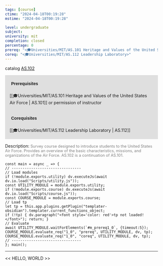 ```yaml
---
tags: [course]
ctime: "2024-04-18T00:19:28"
mstime: "2024-04-18T00:19:28"

level: undergraduate
subject: 
university: mit
completion: closed
percentage: 0
prereq: "<🎓Universities/MIT/AS.101 Heritage and Values of the United States Air Force> or permission of instructor"
coreq: "<🎓Universities/MIT/AS.112 Leadership Laboratory>"
---
```


catalog [AS.102](http://student.mit.edu/catalog/mASa.html#AS.102)

<span style="display: block; padding: 15px; background-color: rgb(100, 100, 100, 0.2);"><font id="m_prereq1_0" style="display: block; font-family: Arial, sans-serif; font-weight: bold; padding: 5px">Prerequisites</font><br><span id="prereq1_0">[[🎓Universities/MIT/AS.101 Heritage and Values of the United States Air Force | AS.101]] or permission of instructor</span></span>
<span style="display: block; padding: 15px; background-color: rgb(100, 100, 100, 0.2);"><font id="m_coreq1_0" style="display: block; font-family: Arial, sans-serif; font-weight: bold; padding: 5px">Corequisites</font><br><span id="coreq1_0">[[🎓Universities/MIT/AS.112 Leadership Laboratory | AS.112]]</span></span>

<font style="">Description:</font>
<font style="color: grey; font-size: 0.8rem;">Survey course designed to introduce students to the United States Air Force. Provides an overview of the basic characteristics, missions, and organizations of the Air Force. AS.102 is a continuation of AS.101.</font>

```dataviewjs
const main = async _ => {
// --------------------------------
// Load modules
if (!module.exports.utility) dv.executeJs(await dv.io.load("Scripts/utility.js"));
const UTILITY_MODULE = module.exports.utility;
if (!module.exports.course) dv.executeJs(await dv.io.load("Scripts/course.js"));
const COURSE_MODULE = module.exports.course;
// Load tp
let tp = this.app.plugins.getPlugin("templater-obsidian").templater.current_functions_object;
if (!tp) { dv.paragraph("<font style='color: red'>tp not loaded!</font>"); return; }
// Evaluate
await UTILITY_MODULE.waitForElements(`#m_prereq1_0`, {timeout:5});
COURSE_MODULE.evaluate_req("1_0", "prereq", UTILITY_MODULE, dv, tp);
COURSE_MODULE.evaluate_req("1_0", "coreq", UTILITY_MODULE, dv, tp);
// --------------------------------
}; main();
```

---

<< HELLO, WORLD >>

